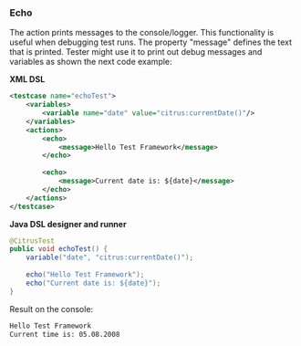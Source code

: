 ### Echo

The <echo> action prints messages to the console/logger. This functionality is useful when debugging test runs. The property "message" defines the text that is printed. Tester might use it to print out debug messages and variables as shown the next code example:

**XML DSL** 

```xml
<testcase name="echoTest">
    <variables>
        <variable name="date" value="citrus:currentDate()"/>
    </variables>
    <actions>
        <echo>
            <message>Hello Test Framework</message>
        </echo>
        
        <echo>
            <message>Current date is: ${date}</message>
        </echo>
    </actions>
</testcase>
```

**Java DSL designer and runner** 

```java
@CitrusTest
public void echoTest() {
    variable("date", "citrus:currentDate()");
    
    echo("Hello Test Framework");
    echo("Current date is: ${date}");
}
```

Result on the console:

```xml
Hello Test Framework
Current time is: 05.08.2008
```

